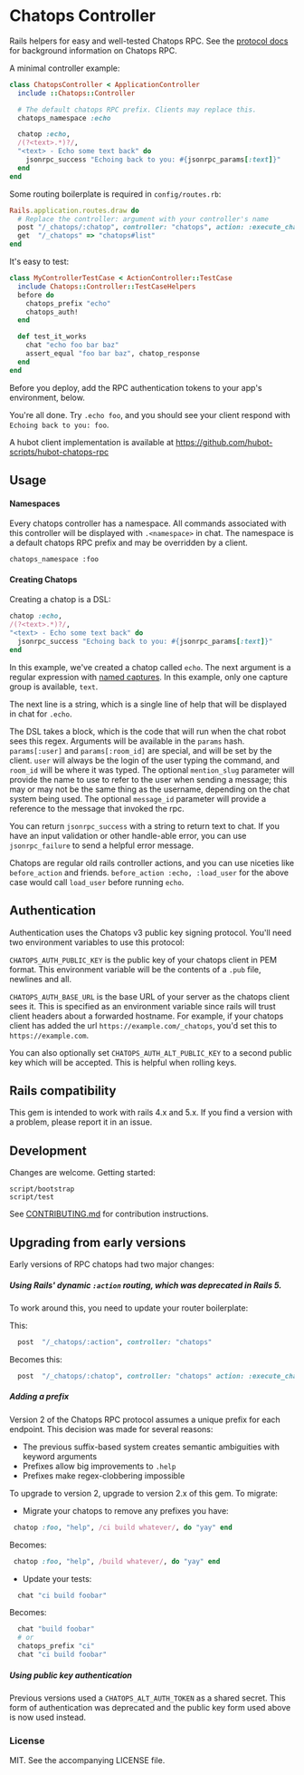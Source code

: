 # Chatops Controller

Rails helpers for easy and well-tested Chatops RPC. See the [protocol docs](docs/protocol-description.md)
for background information on Chatops RPC.

A minimal controller example:

```ruby
class ChatopsController < ApplicationController
  include ::Chatops::Controller

  # The default chatops RPC prefix. Clients may replace this.
  chatops_namespace :echo

  chatop :echo,
  /(?<text>.*)?/,
  "<text> - Echo some text back" do
    jsonrpc_success "Echoing back to you: #{jsonrpc_params[:text]}"
  end
end
```

Some routing boilerplate is required in `config/routes.rb`:

```ruby
Rails.application.routes.draw do
  # Replace the controller: argument with your controller's name
  post "/_chatops/:chatop", controller: "chatops", action: :execute_chatop
  get  "/_chatops" => "chatops#list"
end
```

It's easy to test:

```ruby
class MyControllerTestCase < ActionController::TestCase
  include Chatops::Controller::TestCaseHelpers
  before do
    chatops_prefix "echo"
    chatops_auth!
  end

  def test_it_works
    chat "echo foo bar baz"
    assert_equal "foo bar baz", chatop_response
  end
end
```

Before you deploy, add the RPC authentication tokens to your app's environment,
below.

You're all done. Try `.echo foo`, and you should see your client respond with
`Echoing back to you: foo`.

A hubot client implementation is available at
<https://github.com/hubot-scripts/hubot-chatops-rpc>

## Usage

#### Namespaces

Every chatops controller has a namespace. All commands associated with this
controller will be displayed with `.<namespace>` in chat. The namespace is a
default chatops RPC prefix and may be overridden by a client.

```
chatops_namespace :foo
```

#### Creating Chatops

Creating a chatop is a DSL:

```ruby
chatop :echo,
/(?<text>.*)?/,
"<text> - Echo some text back" do
  jsonrpc_success "Echoing back to you: #{jsonrpc_params[:text]}"
end
```

In this example, we've created a chatop called `echo`. The next argument is a
regular expression with [named
captures](http://ruby-doc.org/core-1.9.3/Regexp.html#method-i-named_captures).
In this example, only one capture group is available, `text`.

The next line is a string, which is a single line of help that will be displayed
in chat for `.echo`.

The DSL takes a block, which is the code that will run when the chat robot sees
this regex. Arguments will be available in the `params` hash. `params[:user]`
and `params[:room_id]` are special, and will be set by the client. `user` will
always be the login of the user typing the command, and `room_id` will be where
it was typed.
The optional `mention_slug` parameter will provide the name to use to refer to
the user when sending a message; this may or may not be the same thing as the
username, depending on the chat system being used. The optional `message_id` parameter will provide a reference to the message that invoked the rpc.

You can return `jsonrpc_success` with a string to return text to chat. If you
have an input validation or other handle-able error, you can use
`jsonrpc_failure` to send a helpful error message.

Chatops are regular old rails controller actions, and you can use niceties like
`before_action` and friends. `before_action :echo, :load_user` for the above
case would call `load_user` before running `echo`.

## Authentication

Authentication uses the Chatops v3 public key signing protocol. You'll need
two environment variables to use this protocol:

`CHATOPS_AUTH_PUBLIC_KEY` is the public key of your chatops client in PEM
format. This environment variable will be the contents of a `.pub` file,
newlines and all.

`CHATOPS_AUTH_BASE_URL` is the base URL of your server as the chatops client
sees it. This is specified as an environment variable since rails will trust
client headers about a forwarded hostname. For example, if your chatops client
has added the url `https://example.com/_chatops`, you'd set this to
`https://example.com`.

You can also optionally set `CHATOPS_AUTH_ALT_PUBLIC_KEY` to a second public key
which will be accepted. This is helpful when rolling keys.

## Rails compatibility

This gem is intended to work with rails 4.x and 5.x. If you find a version
with a problem, please report it in an issue.

## Development

Changes are welcome. Getting started:

```
script/bootstrap
script/test
```

See [CONTRIBUTING.md](CONTRIBUTING.md) for contribution instructions.

## Upgrading from early versions

Early versions of RPC chatops had two major changes:

##### Using Rails' dynamic `:action` routing, which was deprecated in Rails 5.

To work around this, you need to update your router boilerplate:

This:

```ruby
  post  "/_chatops/:action", controller: "chatops"
```

Becomes this:

```ruby
  post  "/_chatops/:chatop", controller: "chatops" action: :execute_chatop
```

##### Adding a prefix

Version 2 of the Chatops RPC protocol assumes a unique prefix for each endpoint. This decision was made for several reasons:

 * The previous suffix-based system creates semantic ambiguities with keyword arguments
 * Prefixes allow big improvements to `.help`
 * Prefixes make regex-clobbering impossible

To upgrade to version 2, upgrade to version 2.x of this gem. To migrate:

 * Migrate your chatops to remove any prefixes you have:

```ruby
 chatop :foo, "help", /ci build whatever/, do "yay" end
```

Becomes:

```ruby
 chatop :foo, "help", /build whatever/, do "yay" end
```

 * Update your tests:

```ruby
  chat "ci build foobar"
```

Becomes:

```ruby
  chat "build foobar"
  # or
  chatops_prefix "ci"
  chat "ci build foobar"
```

##### Using public key authentication

Previous versions used a `CHATOPS_ALT_AUTH_TOKEN` as a shared secret. This form
of authentication was deprecated and the public key form used above is now
used instead.

### License

MIT. See the accompanying LICENSE file.
